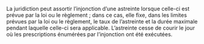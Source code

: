 La juridiction peut assortir l’injonction d’une astreinte lorsque celle-ci est prévue par la loi ou le règlement ; dans ce cas, elle fixe, dans les limites prévues par la loi ou le règlement, le taux de l’astreinte et la durée maximale pendant laquelle celle-ci sera applicable.
L’astreinte cesse de courir le jour où les prescriptions énumérées par l’injonction ont été exécutées.